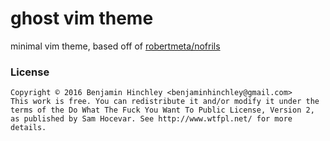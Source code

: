 # ghost vim theme

minimal vim theme, based off of [robertmeta/nofrils](https://github.com/robertmeta/nofrils)

### License
```
Copyright © 2016 Benjamin Hinchley <benjaminhinchley@gmail.com>
This work is free. You can redistribute it and/or modify it under the
terms of the Do What The Fuck You Want To Public License, Version 2,
as published by Sam Hocevar. See http://www.wtfpl.net/ for more details.
```
